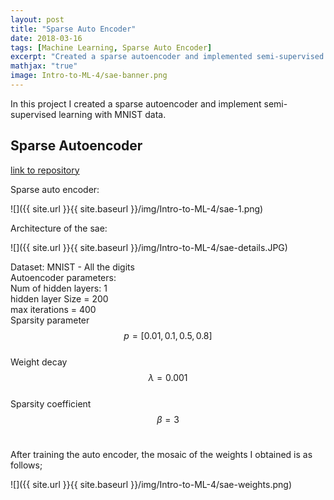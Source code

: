```yaml
---
layout: post
title: "Sparse Auto Encoder"
date: 2018-03-16
tags: [Machine Learning, Sparse Auto Encoder]
excerpt: "Created a sparse autoencoder and implemented semi-supervised learning with MNIST data." 
mathjax: "true"
image: Intro-to-ML-4/sae-banner.png
---
```


In this project I created a sparse autoencoder and implement semi-supervised learning with MNIST data.

##  Sparse Autoencoder

[link to repository](https://github.com/AchyuthaBharadwaj/Machine-Learning/tree/master/Sparse%20Auto%20Encoder)

Sparse auto encoder:

![]({{ site.url }}{{ site.baseurl }}/img/Intro-to-ML-4/sae-1.png)

Architecture of the sae:

![]({{ site.url }}{{ site.baseurl }}/img/Intro-to-ML-4/sae-details.JPG)

Dataset: MNIST - All the digits <br/>
Autoencoder parameters:<br/>
Num of hidden layers: 1<br/>
hidden layer Size = 200<br/>
max iterations = 400<br/>
Sparsity parameter $$p = [0.01, 0.1, 0.5, 0.8]$$<br/>
Weight decay $$λ = 0.001$$<br/>
Sparsity coefficient $$β = 3$$<br/>

After training the auto encoder, the mosaic of the weights I obtained is as follows;

![]({{ site.url }}{{ site.baseurl }}/img/Intro-to-ML-4/sae-weights.png)

